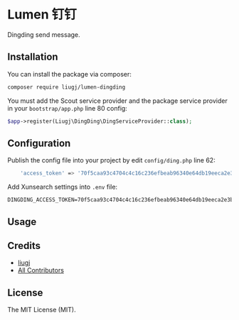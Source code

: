 Lumen 钉钉
==============

Dingding send message.

## Installation

You can install the package via composer:

```bash
composer require liugj/lumen-dingding
```

You must add the Scout service provider and the package service provider in your `bootstrap/app.php` line 80 config:

```php
$app->register(Liugj\DingDing\DingServiceProvider::class);
```

## Configuration 

Publish the config file into your project by edit `config/ding.php` line 62:

```bash
    'access_token' => '70f5caa93c4704c4c16c236efbeab96340e64db19eeca2e3b6831cbd415d8104'
```

Add Xunsearch settings into `.env` file:

```
DINGDING_ACCESS_TOKEN=70f5caa93c4704c4c16c236efbeab96340e64db19eeca2e3b6831cbd415d8104
```

## Usage

## Credits

- [liugj](https://github.com/liugj)
- [All Contributors](../../contributors)

## License

The MIT License (MIT).
